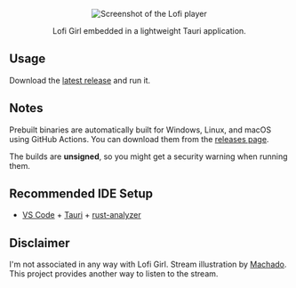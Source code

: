 <p align="center">
<img src="https://repository-images.githubusercontent.com/658017980/ae660816-9106-4d50-8149-752add67a3cc" alt="Screenshot of the Lofi player">
</p>
<p align="center">
  Lofi Girl embedded in a lightweight Tauri application.
</p>

## Usage
Download the [latest release](https://github.com/zachthedev/lofigirl/releases/latest) and run it.

## Notes
Prebuilt binaries are automatically built for Windows, Linux, and macOS using GitHub Actions. You can download them from the [releases page](https://github.com/zachthedev/lofigirl/releases/latest).

The builds are **unsigned**, so you might get a security warning when running them.
## Recommended IDE Setup

- [VS Code](https://code.visualstudio.com/) + [Tauri](https://marketplace.visualstudio.com/items?itemName=tauri-apps.tauri-vscode) + [rust-analyzer](https://marketplace.visualstudio.com/items?itemName=rust-lang.rust-analyzer)

## Disclaimer
I'm not associated in any way with Lofi Girl. Stream illustration by [Machado](https://www.facebook.com/machadoillustrator/). This project provides another way to listen to the stream.
